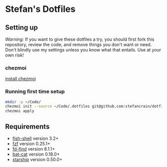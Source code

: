 # Stefan's Dotfiles

## Setting up

_Warning:_ If you want to give these dotfiles a try, you should first fork this
repository, review the code, and remove things you don't want or need. Don't
blindly use my settings unless you know what that entails. Use at your own risk!

### chezmoi

[install chezmoi](https://www.chezmoi.io/docs/install/)

### Running first time setup

```bash
mkdir -p ~/Code/
chezmoi init --source ~/Code/.dotfiles git@github.com:stefancrain/dotfiles.git
chezmoi apply
```

## Requirements

- [fish-shell](https://github.com/fish-shell/fish-shell) version 3.2+
- [fzf](https://github.com/junegunn/fzf) version 0.25.1+
- [fd-find](https://github.com/sharkdp/fd) version 8.1.1+
- [bat-cat](https://github.com/sharkdp/bat) version 0.18.0+
- [starship](https://starship.rs/) version 0.50.0+
